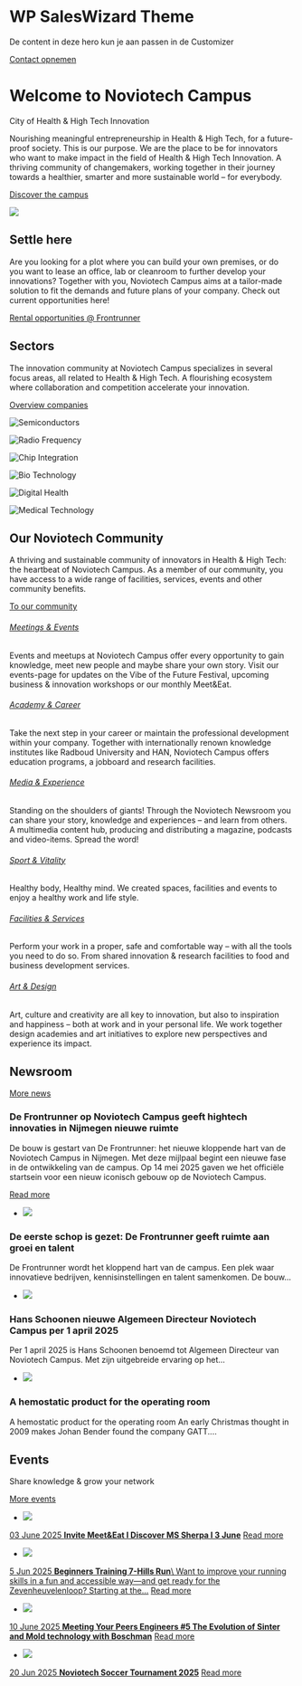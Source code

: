 # WP SalesWizard Theme

De content in deze hero kun je aan passen in de Customizer

[Contact opnemen](https://noviotechcampus.com/)

# Welcome to  Noviotech Campus

City of Health & High Tech Innovation

Nourishing meaningful entrepreneurship in Health & High Tech, for a future-proof society. This is our purpose. We are the place to be for innovators who want to make impact in the field of Health & High Tech Innovation. A thriving community of changemakers, working together in their journey towards a healthier, smarter and more sustainable world – for everybody.

[Discover the campus](https://noviotechcampus.com/about-us/the-campus)

[![](https://noviotechcampus.com/wp-content/uploads/Frontrunner-met-text-1.png)](https://noviotechcampus.com/frontrunner)

## Settle here

Are you looking for a plot where you can build your own premises, or do you want to lease an office, lab or cleanroom to further develop your innovations? Together with you, Noviotech Campus aims at a tailor-made solution to fit the demands and future plans of your company. Check out current opportunities here!

[Rental opportunities @ Frontrunner](https://noviotechcampus.com/frontrunner "Settle in the heart of Noviotech Campus")

## Sectors

The innovation community at Noviotech Campus specializes in several focus areas, all related to Health & High Tech. A flourishing ecosystem where collaboration and competition accelerate your innovation.

[Overview companies](https://noviotechcampus.com/about-us/companies "Companies")

![Semiconductors](https://noviotechcampus.com/wp-content/uploads/SemiCon-2.png)

![Radio Frequency](https://noviotechcampus.com/wp-content/uploads/RF-2.png)

![Chip Integration](https://noviotechcampus.com/wp-content/uploads/ChipIntegration.png)

![Bio Technology](https://noviotechcampus.com/wp-content/uploads/BioTech.png)

![Digital Health](https://noviotechcampus.com/wp-content/uploads/DigiHealth.png)

![Medical Technology](https://noviotechcampus.com/wp-content/uploads/MedTech-e1671707872204.png)

## Our Noviotech Community

A thriving and sustainable community of innovators in Health & High Tech: the heartbeat of Noviotech Campus. As a member of our community, you have access to a wide range of facilities, services, events and other community benefits.

[To our community](https://noviotechcampus.com/campus-community "Our Community")

###### [Meetings & Events](https://noviotechcampus.com/\#1665647623510-325ba7ac-0ecf)

Events and meetups at Noviotech Campus offer every opportunity to gain knowledge, meet new people and maybe share your own story. Visit our events-page for updates on the Vibe of the Future Festival, upcoming business & innovation workshops or our monthly Meet&Eat.

###### [Academy & Career](https://noviotechcampus.com/\#1662543694025-0d76fa7c-94ab)

Take the next step in your career or maintain the professional development within your company. Together with internationally renown knowledge institutes like Radboud University and HAN, Noviotech Campus offers education programs, a jobboard and research facilities.

###### [Media & Experience](https://noviotechcampus.com/\#1662543722229-e530bbbb-f3da)

Standing on the shoulders of giants! Through the Noviotech Newsroom you can share your story, knowledge and experiences – and learn from others. A multimedia content hub, producing and distributing a magazine, podcasts and video-items. Spread the word!

###### [Sport & Vitality](https://noviotechcampus.com/\#1662543585812-c50b7b71-a6bc)

Healthy body, Healthy mind. We created spaces, facilities and events to enjoy a healthy work and life style.

###### [Facilities & Services](https://noviotechcampus.com/\#1662543585782-da6fb074-c7ec)

Perform your work in a proper, safe and comfortable way – with all the tools you need to do so. From shared innovation & research facilities to food and business development services.

###### [Art & Design](https://noviotechcampus.com/\#1662543712272-3a7a5cd2-3eef)

Art, culture and creativity are all key to innovation, but also to inspiration and happiness – both at work and in your personal life. We work together design academies and art initiatives to explore new perspectives and experience its impact.

## Newsroom

[More news](https://noviotechcampus.com/newsroom "")

### De Frontrunner op Noviotech Campus geeft hightech innovaties in Nijmegen nieuwe ruimte

De bouw is gestart van De Frontrunner: het nieuwe kloppende hart van de Noviotech Campus in Nijmegen. Met deze mijlpaal begint een nieuwe fase in de ontwikkeling van de campus. Op 14 mei 2025 gaven we het officiële startsein voor een nieuw iconisch gebouw op de Noviotech Campus.

[Read more](https://noviotechcampus.com/news/de-frontrunner-op-noviotech-campus-geeft-hightech-innovaties-in-nijmegen-nieuwe-ruimte "Noviotech Campus: Proud Member of the National Campus Network (NCO)")

- [![](https://noviotechcampus.com/wp-content/uploads/IMG_0153.jpeg)](https://noviotechcampus.com/news/de-frontrunner-op-noviotech-campus-geeft-hightech-innovaties-in-nijmegen-nieuwe-ruimte)





### De eerste schop is gezet: De Frontrunner geeft ruimte aan groei en talent


De Frontrunner wordt het kloppend hart van de campus. Een plek waar innovatieve bedrijven, kennisinstellingen en talent samenkomen. De bouw...


- [![](https://noviotechcampus.com/wp-content/uploads/Hans-e1742981610750.png)](https://noviotechcampus.com/news/hans-schoonen-nieuwe-algemeen-directeur-noviotech-campus-per-1-april-2025)





### Hans Schoonen nieuwe Algemeen Directeur Noviotech Campus per 1 april 2025


Per 1 april 2025 is Hans Schoonen benoemd tot Algemeen Directeur van Noviotech Campus. Met zijn uitgebreide ervaring op het...


- [![](https://noviotechcampus.com/wp-content/uploads/gatt-tissue.jpg)](https://noviotechcampus.com/news/a-hemostatic-product-for-the-operating-room)





### A hemostatic product for the operating room


A hemostatic product for the operating room An early Christmas thought in 2009 makes Johan Bender found the company GATT....



## Events

Share knowledge & grow your network

[More events](https://noviotechcampus.com/events "")

- [![](https://noviotechcampus.com/wp-content/uploads/Foto-product.png)](https://noviotechcampus.com/events/invite-meeteat-i-discover-ms-sherpa-i-3-june)

[03 June 2025 **Invite Meet&Eat I Discover MS Sherpa I 3 June**](https://noviotechcampus.com/events/invite-meeteat-i-discover-ms-sherpa-i-3-june) [Read more](https://noviotechcampus.com/events/invite-meeteat-i-discover-ms-sherpa-i-3-june)

- [![](https://noviotechcampus.com/wp-content/uploads/Schermafbeelding-2025-05-07-153720.png)](https://noviotechcampus.com/events/beginners-training-7-hills-run)

[5 Jun 2025 **Beginners Training 7-Hills Run**\\
Want to improve your running skills in a fun and accessible way—and get ready for the Zevenheuvelenloop? Starting at the...](https://noviotechcampus.com/events/beginners-training-7-hills-run) [Read more](https://noviotechcampus.com/events/beginners-training-7-hills-run)

- [![](https://noviotechcampus.com/wp-content/uploads/Schermafbeelding-2025-04-30-095243.png)](https://noviotechcampus.com/events/meeting-your-peers-engineers-5-the-evolution-of-sinter-and-mold-technology-with-boschman)

[10 June 2025 **Meeting Your Peers Engineers \#5 The Evolution of Sinter and Mold technology with Boschman**](https://noviotechcampus.com/events/meeting-your-peers-engineers-5-the-evolution-of-sinter-and-mold-technology-with-boschman) [Read more](https://noviotechcampus.com/events/meeting-your-peers-engineers-5-the-evolution-of-sinter-and-mold-technology-with-boschman)

- [![](https://noviotechcampus.com/wp-content/uploads/sports.jpg)](https://noviotechcampus.com/events/noviotech-soccer-tournament-2025)

[20 Jun 2025 **Noviotech Soccer Tournament 2025**](https://noviotechcampus.com/events/noviotech-soccer-tournament-2025) [Read more](https://noviotechcampus.com/events/noviotech-soccer-tournament-2025)
